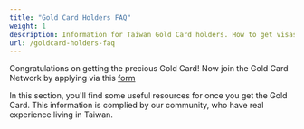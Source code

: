 ```yaml
---
title: "Gold Card Holders FAQ"
weight: 1
description: Information for Taiwan Gold Card holders. How to get visas for family members of a Gold Card holder, how to get health insurance, file taxes, how to renew the Gold Card, when does the Gold Card validity begin.
url: /goldcard-holders-faq
---
```


Congratulations on getting the precious Gold Card! Now join the Gold Card Network by applying via this [form](https://forms.gle/K88uVy2jMW61DpT2A)

In this section, you'll find some useful resources for once you get the Gold Card. This information is complied by our community, who have real experience living in Taiwan.
